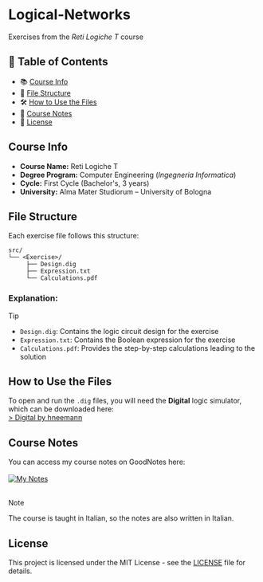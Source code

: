 # Logical-Networks
Exercises from the *Reti Logiche T* course

## 📌 Table of Contents
- 📚 [Course Info](#course-info)
- 📁 [File Structure](#file-structure)
- 🛠️ [How to Use the Files](#how-to-use-the-files)
- 📝 [Course Notes](#course-notes)
- 📄 [License](#license)

## Course Info
- **Course Name:** Reti Logiche T  
- **Degree Program:** Computer Engineering (*Ingegneria Informatica*)  
- **Cycle:** First Cycle (Bachelor's, 3 years)  
- **University:** Alma Mater Studiorum – University of Bologna 

## File Structure
Each exercise file follows this structure: 

```
src/
└── <Exercise>/
     ├── Design.dig  
     ├── Expression.txt  
     └── Calculations.pdf
```

### **Explanation:**
> [!TIP]
> - `Design.dig`: Contains the logic circuit design for the exercise  
> - `Expression.txt`: Contains the Boolean expression for the exercise  
> - `Calculations.pdf`: Provides the step-by-step calculations leading to the solution

## How to Use the Files
To open and run the `.dig` files, you will need the **Digital** logic simulator, which can be downloaded here:  
[> Digital by hneemann](https://github.com/hneemann/Digital)

## Course Notes
You can access my course notes on GoodNotes here:    
</br>
[![My Notes](https://img.shields.io/badge/GoodNotes-My%20Notes-blue?style=flat)](https://goodnotes.com)
</br>
</br>
> [!NOTE]
> The course is taught in Italian, so the notes are also written in Italian.  
## License

This project is licensed under the MIT License - see the [LICENSE](LICENSE) file for details.

